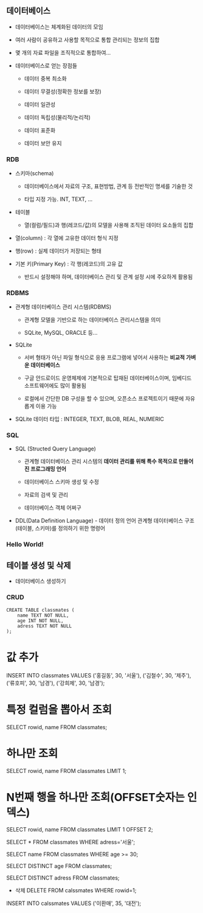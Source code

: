 ## 데이터베이스
- 데이터베이스는 체계화된 데이터의 모임

- 여러 사람이 공유하고 사용할 목적으로 통합 관리되는 정보의 집합

- 몇 개의 자료 파일을 조직적으로 통합하여...

- 데이터베이스로 얻는 장점들

  - 데이터 중복 최소화

  - 데이터 무결성(정확한 정보를 보장)

  - 데이터 일관성

  - 데이터 독립성(물리적/논리적)

  - 데이터 표준화

  - 데이터 보안 유지

### RDB
- 스키마(schema)

  - 데이터베이스에서 자료의 구조, 표현방법, 관계 등 전반적인 명세를 기술한 것

  - 타입 지정 가능. INT, TEXT, ...

- 테이블

  - 열(컬럼/필드)과 행(레코드/값)의 모델을 사용해 조직된 데이터 요소들의 집합

- 열(column) : 각 열에 고유한 데이터 형식 지정

- 행(row) : 실제 데이터가 저장되는 형태

- 기본 키(Primary Key) : 각 행(레코드)의 고유 값

  - 반드시 설정해야 하며, 데이터베이스 관리 및 관계 설정 시에 주요하게 활용됨

### RDBMS
- 관계형 데이터베이스 관리 시스템(RDBMS)

  - 관계형 모델을 기반으로 하는 데이터베이스 관리시스템을 의미

  - SQLite, MySQL, ORACLE 등...

- SQLite

  - 서버 형태가 아닌 파일 형식으로 응용 프로그램에 넣어서 사용하는 **비교적 가벼운 데이터베이스**

  - 구글 안드로이드 운영체제에 기본적으로 탑재된 데이터베이스이며, 임베디드 소프트웨어에도 많이 활용됨

  - 로컬에서 간단한 DB 구성을 할 수 있으며, 오픈소스 프로젝트이기 때문에 자유롭게 이용 가능

- SQLite 데이터 타입 : INTEGER, TEXT, BLOB, REAL, NUMERIC

### SQL
- SQL (Structed Query Language)

  - 관계형 데이터베이스 관리 시스템의 **데이터 관리를 위해 특수 목적으로 만들어진 프로그래밍 언어**

  - 데이터베이스 스키마 생성 및 수정

  - 자료의 검색 및 관리

  - 데이터베이스 객체 어쩌구

- DDL(Data Definition Language) - 데이터 정의 언어
관계형 데이터베이스 구조(테이블, 스키마)를 정의하기 위한 명령어

### Hello World!
## 테이블 생성 및 삭제
- 데이터베이스 생성하기

### CRUD

```sqlite
CREATE TABLE classmates (
    name TEXT NOT NULL,
    age INT NOT NULL,
    adress TEXT NOT NULL
);
```

# 값 추가
INSERT INTO classmates VALUES
('홍길동', 30, '서울'),
('김철수', 30, '제주'),
('류호피', 30, '남경'),
('강희제', 30, '남경');

# 특정 컬럼을 뽑아서 조회
SELECT rowid, name FROM classmates;

# 하나만 조회
SELECT rowid, name FROM classmates LIMIT 1;

# N번째 행을 하나만 조회(OFFSET숫자는 인덱스)
SELECT rowid, name FROM classmates LIMIT 1 OFFSET 2;

SELECT * FROM classmates WHERE adress='서울';

SELECT name FROM classmates WHERE age >= 30;

SELECT DISTINCT age FROM classmates;

SELECT DISTINCT adress FROM classmates;

- 삭제
DELETE FROM calssmates WHERE rowid=1;

INSERT INTO calssmates VALUES ('이환매', 35, '대전');